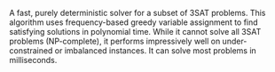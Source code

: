 A fast, purely deterministic solver for a subset of 3SAT problems. 
This algorithm uses frequency-based greedy variable assignment to find satisfying solutions in polynomial time. 
While it cannot solve all 3SAT problems (NP-complete), it performs impressively well on under-constrained or imbalanced instances.
It can solve most problems in milliseconds.

